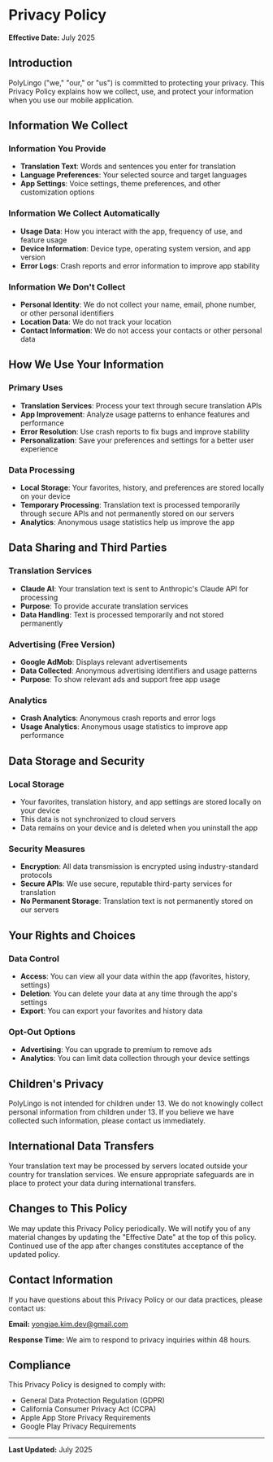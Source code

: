 # Privacy Policy

**Effective Date:** July 2025

## Introduction

PolyLingo ("we," "our," or "us") is committed to protecting your privacy. This Privacy Policy explains how we collect, use, and protect your information when you use our mobile application.

## Information We Collect

### Information You Provide

- **Translation Text**: Words and sentences you enter for translation
- **Language Preferences**: Your selected source and target languages
- **App Settings**: Voice settings, theme preferences, and other customization options

### Information We Collect Automatically

- **Usage Data**: How you interact with the app, frequency of use, and feature usage
- **Device Information**: Device type, operating system version, and app version
- **Error Logs**: Crash reports and error information to improve app stability

### Information We Don't Collect

- **Personal Identity**: We do not collect your name, email, phone number, or other personal identifiers
- **Location Data**: We do not track your location
- **Contact Information**: We do not access your contacts or other personal data

## How We Use Your Information

### Primary Uses

- **Translation Services**: Process your text through secure translation APIs
- **App Improvement**: Analyze usage patterns to enhance features and performance
- **Error Resolution**: Use crash reports to fix bugs and improve stability
- **Personalization**: Save your preferences and settings for a better user experience

### Data Processing

- **Local Storage**: Your favorites, history, and preferences are stored locally on your device
- **Temporary Processing**: Translation text is processed temporarily through secure APIs and not permanently stored on our servers
- **Analytics**: Anonymous usage statistics help us improve the app

## Data Sharing and Third Parties

### Translation Services

- **Claude AI**: Your translation text is sent to Anthropic's Claude API for processing
- **Purpose**: To provide accurate translation services
- **Data Handling**: Text is processed temporarily and not stored permanently

### Advertising (Free Version)

- **Google AdMob**: Displays relevant advertisements
- **Data Collected**: Anonymous advertising identifiers and usage patterns
- **Purpose**: To show relevant ads and support free app usage

### Analytics

- **Crash Analytics**: Anonymous crash reports and error logs
- **Usage Analytics**: Anonymous usage statistics to improve app performance

## Data Storage and Security

### Local Storage

- Your favorites, translation history, and app settings are stored locally on your device
- This data is not synchronized to cloud servers
- Data remains on your device and is deleted when you uninstall the app

### Security Measures

- **Encryption**: All data transmission is encrypted using industry-standard protocols
- **Secure APIs**: We use secure, reputable third-party services for translation
- **No Permanent Storage**: Translation text is not permanently stored on our servers

## Your Rights and Choices

### Data Control

- **Access**: You can view all your data within the app (favorites, history, settings)
- **Deletion**: You can delete your data at any time through the app's settings
- **Export**: You can export your favorites and history data

### Opt-Out Options

- **Advertising**: You can upgrade to premium to remove ads
- **Analytics**: You can limit data collection through your device settings

## Children's Privacy

PolyLingo is not intended for children under 13. We do not knowingly collect personal information from children under 13. If you believe we have collected such information, please contact us immediately.

## International Data Transfers

Your translation text may be processed by servers located outside your country for translation services. We ensure appropriate safeguards are in place to protect your data during international transfers.

## Changes to This Policy

We may update this Privacy Policy periodically. We will notify you of any material changes by updating the "Effective Date" at the top of this policy. Continued use of the app after changes constitutes acceptance of the updated policy.

## Contact Information

If you have questions about this Privacy Policy or our data practices, please contact us:

**Email:** yongjae.kim.dev@gmail.com

**Response Time:** We aim to respond to privacy inquiries within 48 hours.

## Compliance

This Privacy Policy is designed to comply with:

- General Data Protection Regulation (GDPR)
- California Consumer Privacy Act (CCPA)
- Apple App Store Privacy Requirements
- Google Play Privacy Requirements

---

**Last Updated:** July 2025
